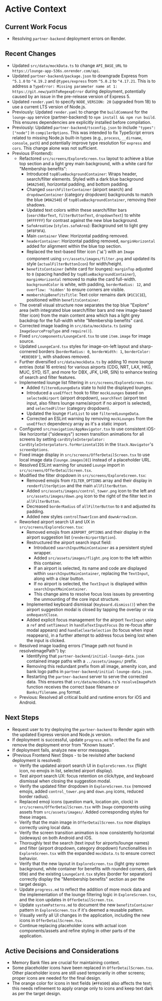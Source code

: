 # Active Context

## Current Work Focus
- Resolving `partner-backend` deployment errors on Render.

## Recent Changes
- Updated `src/data/mockData.ts` to change `API_BASE_URL` to `https://lounge-app-536s.onrender.com/api`.
- Updated `partner-backend/package.json` to downgrade Express from `^5.1.0` to `^4.19.2` and `@types/express` from `^5.0.2` to `^4.17.21`. This is to address a `TypeError: Missing parameter name at 1: https://git.new/pathToRegexpError` during deployment, potentially caused by an issue in the pre-release version of Express 5.
- Updated `render.yaml` to specify `NODE_VERSION: 20` (upgraded from 18) to use a current LTS version of Node.js.
- Previously: Updated `render.yaml` to change the `buildCommand` for the `lounge-app` service (partner-backend) to `npm install && npm run build`. This ensures dependencies are explicitly installed before compilation.
- Previously: Updated `partner-backend/tsconfig.json` to include `"types": ["node"]` in `compilerOptions`. This was intended to fix TypeScript errors related to missing Node.js built-in types (e.g., `process`, `__dirname`, `console`, `path`) and potentially improve type resolution for `express` and `cors`. This change alone was not sufficient.
- Previous (Frontend):
    - Refactored `src/screens/ExploreScreen.tsx` layout to achieve a blue top section and a light grey main background, with a white card for "Membership benefits":
        - Introduced `topBlueBackgroundContainer`: Wraps header, search/filter elements. Styled with a dark blue background (`#0A2540`), horizontal padding, and bottom padding.
        - Changed `searchFilterContainer` (airport search) and `dropdownContainer` (category dropdown) backgrounds to match the blue (`#0A2540`) of `topBlueBackgroundContainer`, removing their shadows.
        - Updated text colors within these search/filter bars (`searchBarText`, `filterButtonText`, `dropdownText`) to white (`#FFFFFF`) for contrast against the new blue background.
        - `SafeAreaView` (`styles.safeArea`): Background set to light grey (`#F8F9FA`).
        - Main `container` View: Horizontal padding removed.
        - `headerContainer`: Horizontal padding removed, `marginHorizontal` added for alignment within the blue top section.
        - Replaced the text-based filter icon ('📊') with an `Image` component using `src/assets/images/filter.png` and updated its style (`actualFilterButtonIcon`) for width/height.
        - `benefitsContainer` (white card for lounges): `marginTop` adjusted to `0` (spacing handled by `topBlueBackgroundContainer`), `marginHorizontal` removed to make the card full-width. `backgroundColor` is white, with padding, `borderRadius: 12`, and `overflow: 'hidden'` to ensure corners are visible.
        - `membershipBenefitsTitle`: Text color remains dark (`#1C1C1E`), positioned within `benefitsContainer`.
    - The overall visual structure now separates the top blue "Explore" area (with integrated blue search/filter bars and new image-based filter icon) from the main content area which has a light grey backdrop for the full-width white "Membership benefits" card.
    - Corrected image loading in `src/data/mockData.ts` (using `ImageSourcePropType` and `require()`).
    - Fixed `src/components/LoungeCard.tsx` to use `item.image` for image source.
    - Updated `LoungeCard.tsx` styles for image-on-left layout and sharp-cornered borders (`borderRadius: 0`, `borderWidth: 1`, `borderColor: '#E0E0E0'`), with shadows removed.
    - Further diversified `src/data/mockData.ts` by adding 10 more lounge entries (total 16 entries) for various airports (CDG, NRT, LAX, HKG, MUC, SYD, IST, and more for DBX, JFK, LHR, SIN) to enhance testing of search and filter features.
    - Implemented lounge list filtering in `src/screens/ExploreScreen.tsx`:
        - Added `filteredLoungeData` state to hold the displayed lounges.
        - Introduced a `useEffect` hook to filter `mockLounges` based on `selectedAirport` (airport dropdown), `searchText` (airport text input, also filters lounge name/airport if no airport is selected), and `selectedFilter` (category dropdown).
        - Updated the lounge `FlatList` to use `filteredLoungeData`.
        - Corrected an ESLint warning by removing `mockLounges` from the `useEffect` dependency array as it's a static import.
    - Configured `src/navigation/AppNavigator.tsx` to use consistent iOS-like horizontal ("sideways") screen transition animations for all screens by setting `cardStyleInterpolator: CardStyleInterpolators.forHorizontalIOS` in the `Stack.Navigator`'s `screenOptions`.
    - Fixed image display in `src/screens/OfferDetailScreen.tsx` to use local image data (`lounge.images[0]`) instead of a placeholder URL.
    - Resolved ESLint warning for unused `Lounge` import in `src/screens/OfferDetailScreen.tsx`.
    - Modified the filter dropdown in `src/screens/ExploreScreen.tsx`:
        - Removed emojis from `FILTER_OPTIONS` array and their display in `renderFilterOption` and the main `allFilterButton`.
        - Added `src/assets/images/control_tower.png` icon to the left and `src/assets/images/down.png` icon to the right of the filter text in `allFilterButton`.
        - Decreased `borderRadius` of `allFilterButton` to `8` and adjusted its padding.
        - Added new styles `controlTowerIcon` and `downArrowIcon`.
    - Reworked airport search UI and UX in `src/screens/ExploreScreen.tsx`:
        - Removed emojis from `AIRPORT_OPTIONS` and their display in the airport suggestion list (`renderAirportOption`).
        - Restructured the airport search input field:
            - Introduced `searchInputMainContainer` as a persistent styled wrapper.
            - Added `src/assets/images/flight.png` icon to the left within this container.
            - If an airport is selected, its name and code are displayed within `searchInputMainContainer`, replacing the `TextInput`, along with a clear button.
            - If no airport is selected, the `TextInput` is displayed within `searchInputMainContainer`.
            - This change aims to resolve focus loss issues by preventing the unmounting of the core input structure.
        - Implemented keyboard dismissal (`Keyboard.dismiss()`) when the airport suggestion modal is closed by tapping the overlay or via `onRequestClose`.
        - Added explicit focus management for the airport `TextInput` using a `ref` and `setTimeout` in `handleTextInputFocus` (to re-focus after modal appears) and `handleClearSelection` (to focus when input reappears), in a further attempt to address focus being lost when the input is clicked.
    - Resolved image loading errors ("Image path not found in resolveImagePath") by:
        - Identifying that `partner-backend/initial-lounge-data.json` contained image paths with a `../assets/images/` prefix.
        - Removing this redundant prefix from all image, amenity icon, and bank logo paths in `partner-backend/initial-lounge-data.json`.
        - Restarting the `partner-backend` server to serve the corrected data. This ensures that `src/data/mockData.ts`'s `resolveImagePath` function receives the correct base filename or `Banks/filename.png` format.
    - Previous: Resolved all critical build and runtime errors for iOS and Android.

## Next Steps
- Request user to try deploying the `partner-backend` to Render again with the updated Express version and Node.js version.
- If deployment is successful, update `progress.md` to reflect the fix and remove the deployment error from "Known Issues".
- If deployment fails, analyze new error messages.
- (Previous Frontend Next Steps - to be revisited after backend deployment is resolved):
    - Verify the updated airport search UI in `ExploreScreen.tsx` (flight icon, no emojis in list, selected airport display).
    - Test airport search UX: focus retention on click/type, and keyboard dismissal when closing the suggestion modal.
    - Verify the updated filter dropdown in `ExploreScreen.tsx` (removed emojis, added `control_tower.png` and `down.png` icons, reduced border radius).
    - Replaced emoji icons (question mark, location pin, clock) in `src/screens/OfferDetailScreen.tsx` with `Image` components using assets from `src/assets/images/`. Added corresponding styles for these images.
    - Verify that the main image in `OfferDetailScreen.tsx` now displays correctly using local data.
    - Verify the screen transition animation is now consistently horizontal (sideways) on both Android and iOS.
    - Thoroughly test the search (text input for airports/lounge names) and filter (airport dropdown, category dropdown) functionalities in `ExploreScreen.tsx` with the expanded `mockData.ts` to ensure correct behavior.
    - Verify that the new layout in `ExploreScreen.tsx` (light grey screen background, white container for benefits with rounded corners, dark title) and the existing `LoungeCard.tsx` styles (border for separation) correctly display the "Membership benefits" section as per the target design.
    - Update `progress.md` to reflect the addition of more mock data and the implementation of the lounge filtering logic in `ExploreScreen.tsx`, and the icon updates in `OfferDetailScreen.tsx`.
    - Update `systemPatterns.md` to document the new `benefitsContainer` pattern in `ExploreScreen.tsx` if it's deemed a reusable pattern.
    - Visually verify all UI changes in the application, including the new icons in `OfferDetailScreen.tsx`.
    - Continue replacing placeholder icons with actual icon components/assets and refine styling in other parts of the application.

## Active Decisions and Considerations
- Memory Bank files are crucial for maintaining context.
- Some placeholder icons have been replaced in `OfferDetailScreen.tsx`. Other placeholder icons are still used temporarily in other screens; proper icons are needed for the final design.
- The orange color for icons in text fields (`#FFA500`) also affects the text; this needs refinement to apply orange only to icons and keep text dark as per the target design.
